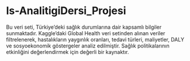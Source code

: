 # Is-AnalitigiDersi_Projesi
Bu veri seti, Türkiye’deki sağlık durumlarına dair kapsamlı bilgiler sunmaktadır. Kaggle’daki Global Health veri setinden alınan veriler filtrelenerek, hastalıkların yaygınlık oranları, tedavi türleri, maliyetler, DALY ve sosyoekonomik göstergeler analiz edilmiştir. Sağlık politikalarının etkinliğini değerlendirmek için değerli bir kaynaktır.

